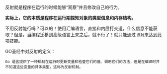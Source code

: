 
反射就是程序在运行的时候能够“观察”并且修改自己的行为。

**实际上，它的本质是程序在运行期探知对象的类型信息和内存结构。**


不用反射能行吗？可以的！使用汇编语言，直接和内层打交道，什么信息不能获取？但是，当编程迁移到高级语言上来之后，就不行了！就只能通过 `反射`来达到此项技能。

GO圣经中对反射的定义：

	Go 语言提供了一种机制在运行时更新变量和检查它们的值、调用它们的方法，但是在编译时并不知道这些变量的具体类型，这称为反射机制。


